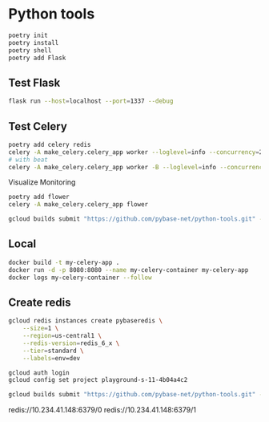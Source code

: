 # Python tools


```sh
poetry init
poetry install
poetry shell
poetry add Flask
```

## Test Flask

```sh
flask run --host=localhost --port=1337 --debug
```

## Test Celery

```sh
poetry add celery redis
celery -A make_celery.celery_app worker --loglevel=info --concurrency=2
# with beat
celery -A make_celery.celery_app worker -B --loglevel=info --concurrency=1
```

Visualize Monitoring

```sh
poetry add flower
celery -A make_celery.celery_app flower
```

```sh
gcloud builds submit "https://github.com/pybase-net/python-tools.git" --git-source-revision=main  --config=cloudbuild.yaml
```

## Local

```sh
docker build -t my-celery-app .
docker run -d -p 8080:8080 --name my-celery-container my-celery-app
docker logs my-celery-container --follow
```

## Create redis

```sh
gcloud redis instances create pybaseredis \
    --size=1 \
    --region=us-central1 \
    --redis-version=redis_6_x \
    --tier=standard \
    --labels=env=dev

gcloud auth login
gcloud config set project playground-s-11-4b04a4c2

gcloud builds submit "https://github.com/pybase-net/python-tools.git" --git-source-revision=main  --config=cloudbuild.yaml
```

redis://10.234.41.148:6379/0
redis://10.234.41.148:6379/1